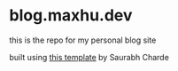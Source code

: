 # blog.maxhu.dev

this is the repo for my personal blog site

built using [this template](https://github.com/schardev/nextjs-contentlayer-blog) by Saurabh Charde
